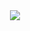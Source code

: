 <div align="center">
  <img src="https://img.shields.io/badge/☄️Mach-11.11.11-black?style=for-the-badge"/>
</div>
